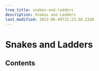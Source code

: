 ```yaml
---
tree_title: snakes-and-ladders
description: Snakes and Ladders
last_modified: 2022-06-09T21:23:28.2328
---
```


# Snakes and Ladders

## Contents
